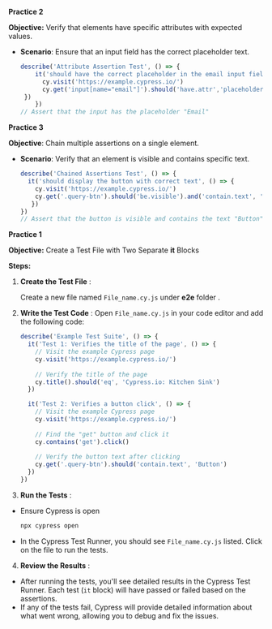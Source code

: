 **Practice 2**

**Objective:** Verify that elements have specific attributes with expected values.

- **Scenario**: Ensure that an input field has the correct placeholder text.

	```javascript
	describe('Attribute Assertion Test', () => {
		it('should have the correct placeholder in the email input field', () => {
		  cy.visit('https://example.cypress.io/')
		  cy.get('input[name="email"]').should('have.attr','placeholder','Email')  
	 })
		})
	// Assert that the input has the placeholder "Email" 
	```
**Practice 3**

**Objective**: Chain multiple assertions on a single element.
- **Scenario**: Verify that an element is visible and contains specific text.

	```javascript
	describe('Chained Assertions Test', () => {
	  it('should display the button with correct text', () => {
	    cy.visit('https://example.cypress.io/')
	    cy.get('.query-btn').should('be.visible').and('contain.text', 'Button')
	   })
	})  
	// Assert that the button is visible and contains the text "Button"
	```





**Practice 1**

**Objective:** Create a Test File with Two Separate **it**  Blocks

**Steps:**

1. **Create the Test File** :

	Create a new file named `File_name.cy.js` under **e2e** folder .
    
2. **Write the Test Code** :
	Open `File_name.cy.js` in your code editor and add the following code:
	```javascript
	describe('Example Test Suite', () => {
	  it('Test 1: Verifies the title of the page', () => {
	    // Visit the example Cypress page
	    cy.visit('https://example.cypress.io/')
	    
	    // Verify the title of the page
	    cy.title().should('eq', 'Cypress.io: Kitchen Sink')
	  })

	  it('Test 2: Verifies a button click', () => {
	    // Visit the example Cypress page
	    cy.visit('https://example.cypress.io/')
	    
	    // Find the "get" button and click it
	    cy.contains('get').click()
	    
	    // Verify the button text after clicking
	    cy.get('.query-btn').should('contain.text', 'Button')
	  })
	})
	```
3. **Run the Tests** :
  - Ensure Cypress is open
	```bash
	npx cypress open
	```
- In the Cypress Test Runner, you should see `File_name.cy.js` listed. Click on the file to run the tests.
4. **Review the Results** :
-   After running the tests, you'll see detailed results in the Cypress Test Runner. Each test (`it` block) will have passed or failed based on the assertions.
-   If any of the tests fail, Cypress will provide detailed information about what went wrong, allowing you to debug and fix the issues.

<!--stackedit_data:
eyJoaXN0b3J5IjpbMjA0ODg3Mzk2Miw3MDY5Mjk5NzRdfQ==
-->